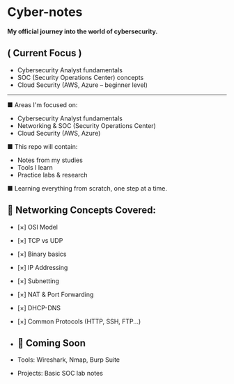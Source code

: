 # Cyber-notes

**My official journey into the world of cybersecurity.**
## ( Current Focus )
- Cybersecurity Analyst fundamentals
- SOC (Security Operations Center) concepts
- Cloud Security (AWS, Azure – beginner level)
- ---

■ Areas I'm focused on:
- Cybersecurity Analyst fundamentals
- Networking & SOC (Security Operations Center)
- Cloud Security (AWS, Azure)

■ This repo will contain:
- Notes from my studies
- Tools I learn
- Practice labs & research

■ Learning everything from scratch, one step at a time.

## 🧠 Networking Concepts Covered:
- [×] OSI Model
- [×] TCP vs UDP
- [×] Binary basics
- [×] IP Addressing
- [×] Subnetting
- [×] NAT & Port Forwarding
- [×]  DHCP-DNS
- [×] Common Protocols (HTTP, SSH, FTP...)

- ## 📁 Coming Soon
- Tools: Wireshark, Nmap, Burp Suite
- Projects: Basic SOC lab notes
